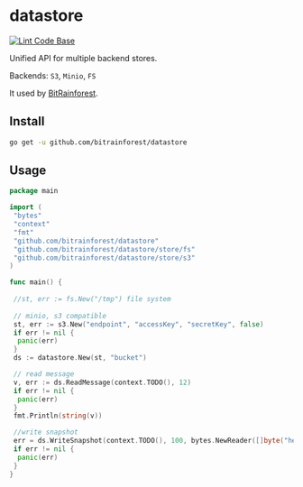 # datastore

[![Lint Code Base](https://github.com/bitrainforest/datastore/actions/workflows/linter.yml/badge.svg)](https://github.com/bitrainforest/datastore/actions/workflows/linter.yml)

Unified API for multiple backend stores.

Backends: `S3`, `Minio`, `FS`

It used by [BitRainforest](https://github.com/bitrainforest).

## Install

```bash
go get -u github.com/bitrainforest/datastore
```

## Usage

```go
package main

import (
 "bytes"
 "context"
 "fmt"
 "github.com/bitrainforest/datastore"
 "github.com/bitrainforest/datastore/store/fs"
 "github.com/bitrainforest/datastore/store/s3"
)

func main() {
 
 //st, err := fs.New("/tmp") file system
 
 // minio, s3 compatible
 st, err := s3.New("endpoint", "accessKey", "secretKey", false)
 if err != nil {
  panic(err)
 }
 ds := datastore.New(st, "bucket")

 // read message
 v, err := ds.ReadMessage(context.TODO(), 12)
 if err != nil {
  panic(err)
 }
 fmt.Println(string(v))

 //write snapshot 
 err = ds.WriteSnapshot(context.TODO(), 100, bytes.NewReader([]byte("hello world")))
 if err != nil {
  panic(err)
 }
}
```
